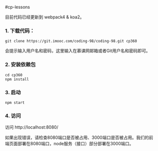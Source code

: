 #cp-lessons

目前代码已经更新到 webpack4 & koa2。

### 1. 下载代码：

```
git clone https://git.imooc.com/coding-98/coding-98.git cp360
```

会提示输入用户名和密码，这里输入在慕课网邮箱或者Git用户名和密码即可。

### 2. 安装依赖包

```
cd cp360
npm install
```

### 3. 启动

```
npm start
```

### 4. 访问

访问 http://localhost:8080/

如果出现错误，请检查8080端口是否被占用、3000端口是否被占用。我们的前端页面部署在8080端口，node服务（接口）部分部署在3000端口。
